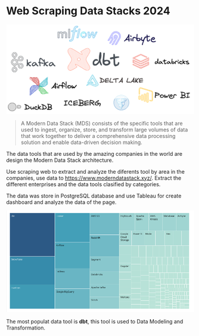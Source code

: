 # Web Scraping Data Stacks 2024

![Modern Data Stack](/Medium/ToolsHead.png)

> A Modern Data Stack (MDS) consists of the specific tools that are used to ingest, organize, store, and transform large volumes of data that work together to deliver a comprehensive data processing solution and enable data-driven decision making.

The data tools that are used by the amazing companies in the world are design the Modern Data Stack architecture. 

Use scraping web to extract and analyze the diferents tool by area in the companies, use data to https://www.moderndatastack.xyz/. Extract the different enterprises and the data tools clasified by categories.

The data was store in PostgreSQL database and use Tableau for create dashboard and analyze the data of the page.

![Data Tools](/Medium/DataTools.png)

The most populat data tool is __dbt__, this tool is used to Data Modeling and Transformation.
